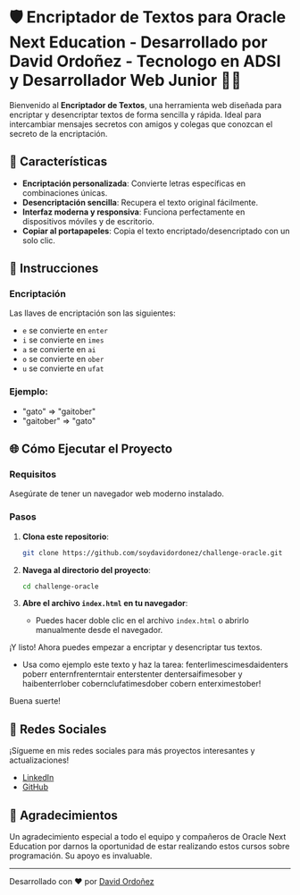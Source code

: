# 🛡️ Encriptador de Textos para Oracle Next Education - Desarrollado por David Ordoñez - Tecnologo en ADSI y Desarrollador Web Junior 👨‍💻

Bienvenido al **Encriptador de Textos**, una herramienta web diseñada para encriptar y desencriptar textos de forma sencilla y rápida. Ideal para intercambiar mensajes secretos con amigos y colegas que conozcan el secreto de la encriptación.

## 🚀 Características

- **Encriptación personalizada**: Convierte letras específicas en combinaciones únicas.
- **Desencriptación sencilla**: Recupera el texto original fácilmente.
- **Interfaz moderna y responsiva**: Funciona perfectamente en dispositivos móviles y de escritorio.
- **Copiar al portapapeles**: Copia el texto encriptado/desencriptado con un solo clic.

## 📜 Instrucciones

### Encriptación

Las llaves de encriptación son las siguientes:

- `e` se convierte en `enter`
- `i` se convierte en `imes`
- `a` se convierte en `ai`
- `o` se convierte en `ober`
- `u` se convierte en `ufat`

### Ejemplo:

- "gato" => "gaitober"
- "gaitober" => "gato"

## 🌐 Cómo Ejecutar el Proyecto

### Requisitos

Asegúrate de tener un navegador web moderno instalado.

### Pasos

1. **Clona este repositorio**:
    ```bash
    git clone https://github.com/soydavidordonez/challenge-oracle.git
    ```

2. **Navega al directorio del proyecto**:
    ```bash
    cd challenge-oracle
    ```

3. **Abre el archivo `index.html` en tu navegador**:
    - Puedes hacer doble clic en el archivo `index.html` o abrirlo manualmente desde el navegador.

¡Y listo! Ahora puedes empezar a encriptar y desencriptar tus textos.

- Usa como ejemplo este texto y haz la tarea: fenterlimescimesdaidenters poberr enternfrenterntair enterstenter dentersaifimesober y haibenterrlober cobernclufatimesdober cobern enterximestober!

Buena suerte!

## 📱 Redes Sociales

¡Sígueme en mis redes sociales para más proyectos interesantes y actualizaciones!

- [LinkedIn](https://www.linkedin.com/in/soydavidordonez/)
- [GitHub](https://github.com/soydavidordonez)

## 🙏 Agradecimientos

Un agradecimiento especial a todo el equipo y compañeros de Oracle Next Education por darnos la oportunidad de estar realizando estos cursos sobre programación. Su apoyo es invaluable.

---

Desarrollado con ❤️ por [David Ordoñez](https://github.com/soydavidordonez)
